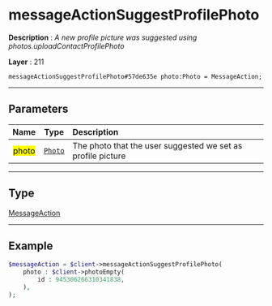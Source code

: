# messageActionSuggestProfilePhoto

**Description** : *A new profile picture was suggested using photos\.uploadContactProfilePhoto*

**Layer** : 211

```tl
messageActionSuggestProfilePhoto#57de635e photo:Photo = MessageAction;
```

---

## Parameters

| Name | Type | Description |
| :---: | :---: | :--- |
| <mark>photo</mark> | [`Photo`](type/Photo) | The photo that the user suggested we set as profile picture |

---

## Type

[MessageAction](type/MessageAction)

---

## Example

```php
$messageAction = $client->messageActionSuggestProfilePhoto(
	photo : $client->photoEmpty(
		id : 945306266310341838,
	),
);
```
